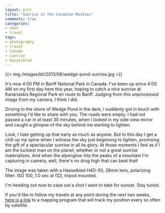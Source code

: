 ```yaml
---
layout: post
title: "Sunrise in the Canadian Rockies"
comments: true
categories:
- news
- travel
tags:
- photography
- travel
- Canada
- sunrise
- Hasselblad
---
```


{{<  img /images/bli/2013/08/wedge-pond-sunrise.jpg  >}}

It's now 4:00 PM in Banff National Park in Canada. I've been up since 4:00 AM on my first day here this year, hoping to catch a nice sunrise at Kananaskis Regional Park en route to Banff. Judging from this unprocessed image from my camera, I think I did.  

<!-- more -->

Driving to the shore of Wedge Pond in the dark, I suddenly got in touch with something I'd like to share with you. The roads were empty. I had not passed a car in at least 30 minutes, when I looked in my side view mirror and caught a glimpse of the sky behind me starting to lighten. 

Look, I hate getting up that early as much as anyone. But to this day I get a chill up my spine when I witness the sky just beginning to lighten, promising the gift of a spectacular sunrise in all its glory. At those moments I feel as if I am the luckiest man on the planet, whether or not a great sunrise materializes. And when the alpenglow hits the peaks of a mountain I'm capturing in camera, well, there's no drug high that can beat that! 

The image was taken with a Hasselblad H4D-50, 28mm lens, polarizing filter: ISO 100, 1.0 sec at f22, tripod mounted.  

I'm heading out now to case out a shot I want to take for sunset. Stay tuned.

If you'd like to follow my travels at any point during the next two weeks, [here is a link](https://share.delorme.com/2f58e8e2aee4429697d785cf1d11b9c3) to a mapping program that will track my position every so often by satellite. 

	